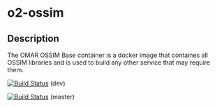 # o2-ossim

## Description

The OMAR OSSIM Base container is a docker image that containes all OSSIM libraries and is used to build any other service that may require them. 

[![Build Status](http://jenkins.ossim.io/buildStatus/icon?job=omar-ossim-base-dev)]() (dev)  

[![Build Status](http://jenkins.ossim.io/buildStatus/icon?job=omar-ossim-base-master)]() (master)
